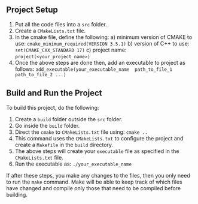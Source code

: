 ## Project Setup

1. Put all the code files into a `src` folder.
2. Create a `CMakeLists.txt` file.
3. In the cmake file, define the following:
    a) minimum version of CMAKE to use: `cmake_minimum_required(VERSION 3.5.1)`
    b) version of C++ to use: `set(CMAKE_CXX_STANDARD 17)`
    c) project name: `project(<your_project_name>)`
4. Once the above steps are done then, add an executable to project as follows:
`add_executable(your_executable_name  path_to_file_1  path_to_file_2 ...)`


## Build and Run the Project

To build this project, do the following:

1. Create a `build` folder outside the `src` folder.
2. Go inside the `build` folder.
3. Direct the `cmake` to `CMakeLists.txt` file using: `cmake ..`
4. This command uses the `CMakeLists.txt` to configure the project and create a `Makefile` in the `build` directory.
5. The above steps will create your `executable` file as specified in the `CMakeLists.txt` file.
6. Run the executable as: `./your_executable_name`

If after these steps, you make any changes to the files, then you only need to run the `make` command. Make will be able to keep track of which files have changed and compile only those that need to be compiled before building.